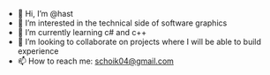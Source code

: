 - 👋 Hi, I’m @hast
- 👀 I’m interested in the technical side of software graphics
- 🌱 I’m currently learning c# and c++
- 💞️ I’m looking to collaborate on projects where I will be able to build experience
- 📫 How to reach me: schoik04@gmail.com

<!---
hast/hast is a ✨ special ✨ repository because its `README.md` (this file) appears on your GitHub profile.
You can click the Preview link to take a look at your changes.
--->
